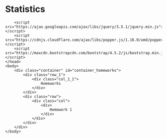 # Statistics

<html>
    <head>
        <link rel="stylesheet" href="https://maxcdn.bootstrapcdn.com/bootstrap/4.5.2/css/bootstrap.min.css">
    
        <script src="https://ajax.googleapis.com/ajax/libs/jquery/3.5.1/jquery.min.js"></script>
        <script src="https://cdnjs.cloudflare.com/ajax/libs/popper.js/1.16.0/umd/popper.min.js"></script>
        <script src="https://maxcdn.bootstrapcdn.com/bootstrap/4.5.2/js/bootstrap.min.js"></script>
    </head>
    <body>
        <div class="container" id="container_homeworks">
            <div class="row_1">
                <div class="col_1_1">
                    Homeworks
                </div>
            </div>
            <div class="row">
                <div class="col">   
                    <div>        
                        Homework 1
                    </div>
                </div>
            </div>
        </div>
    </body>
</html>
